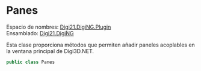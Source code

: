 # Panes

Espacio de nombres: [Digi21.DigiNG.Plugin](../../)  
Ensamblado: [Digi21.DigiNG](../../../digi21.diging/)

Esta clase proporciona métodos que permiten añadir paneles acoplables en la ventana principal de Digi3D.NET.

```csharp
public class Panes
```



